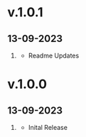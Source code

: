# v.1.0.1
## 13-09-2023

1. [](#bugfix)
    - Readme Updates

# v.1.0.0
## 13-09-2023

1. [](#new)
    - Inital Release
